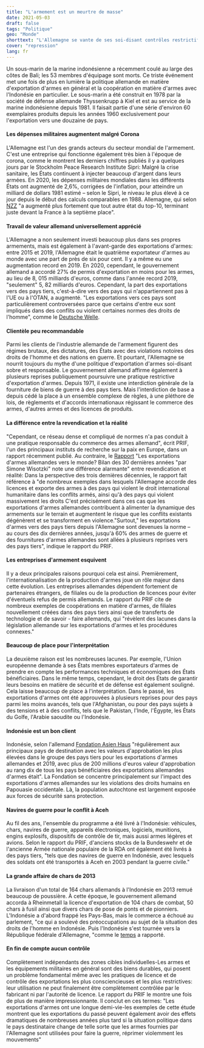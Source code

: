 ```yaml
---
title: "L'armement est un meurtre de masse"
date: 2021-05-03
draft: false
tags: "Politique"
geo: "Monde"
shorttext: "L'Allemagne se vante de ses soi-disant contrôles restrictifs des exportations d'armes. Une étude le montre clairement: c'est un mythe."
cover: "repression"
lang: fr
---
```


Un sous-marin de la marine indonésienne a récemment coulé au large des côtes de Bali; les 53 membres d'équipage sont morts. Ce triste événement met une fois de plus en lumière la politique allemande en matière d'exportation d'armes en général et la coopération en matière d'armes avec l'Indonésie en particulier. Le sous-marin a été construit en 1978 par la société de défense allemande Thyssenkrupp à Kiel et est au service de la marine indonésienne depuis 1981. Il faisait partie d'une série d'environ 60 exemplaires produits depuis les années 1960 exclusivement pour l'exportation vers une douzaine de pays.

#### Les dépenses militaires augmentent malgré Corona

L'Allemagne est l'un des grands acteurs du secteur mondial de l'armement. C'est une entreprise qui fonctionne également très bien à l'époque de corona, comme le montrent les derniers chiffres publiés il y a quelques jours par le Stockholm Peace Research Institute Sipri: Malgré la crise sanitaire, les États continuent à injecter beaucoup d'argent dans leurs armées. En 2020, les dépenses militaires mondiales dans les différents États ont augmenté de 2,6%, corrigées de l'inflation, pour atteindre un milliard de dollars 1981 estimé – selon le Sipri, le niveau le plus élevé à ce jour depuis le début des calculs comparables en 1988. Allemagne, qui selon [NZZ](https://www.nzz.ch/international/militaerausgaben-weltweit-trotz-corona-krise-weiter-gestiegen-ld.1613917 "Weltweit sind die Militärausgaben trotz der Corona-Krise weiter gestiegen") "a augmenté plus fortement que tout autre état du top-10, terminant juste devant la France à la septième place".

#### Travail de valeur allemand universellement apprécié

L'Allemagne a non seulement investi beaucoup plus dans ses propres armements, mais est également à l'avant-garde des exportations d'armes: entre 2015 et 2019, l'Allemagne était le quatrième exportateur d'armes au monde avec une part de près de six pour cent. Il y a même eu une augmentation record en 2019. En 2020, cependant, le gouvernement allemand a accordé 27% de permis d'exportation en moins pour les armes, au lieu de 8, 015 milliards d'euros, comme dans l'année record 2019, "seulement" 5, 82 milliards d'euros. Cependant, la part des exportations vers des pays tiers, c'est-à-dire vers des pays qui n'appartiennent pas à l'UE ou à l'OTAN, a augmenté. "Les exportations vers ces pays sont particulièrement controversées parce que certains d'entre eux sont impliqués dans des conflits ou violent certaines normes des droits de l'homme", comme le [Deutsche Welle](https://www.dw.com/de/deutsche-r%C3%BCstungsexporte-sinken-nach-rekordjahr-um-ein-viertel/a-56162044 "Deutsche Rüstungsexporte sinken nach Rekordjahr um ein Viertel").

#### Clientèle peu recommandable

Parmi les clients de l'industrie allemande de l'armement figurent des régimes brutaux, des dictatures, des États avec des violations notoires des droits de l'homme et des nations en guerre. Et pourtant, l'Allemagne se nourrit toujours du mythe d'une politique d'exportation d'armes soi-disant sobre et responsable. Le gouvernement allemand affirme également à plusieurs reprises publiquement poursuivre une pratique restrictive d'exportation d'armes. Depuis 1971, il existe une interdiction générale de la fourniture de biens de guerre à des pays tiers. Mais l'interdiction de base a depuis cédé la place à un ensemble complexe de règles, à une pléthore de lois, de règlements et d'accords internationaux régissant le commerce des armes, d'autres armes et des licences de produits.

#### La différence entre la revendication et la réalité

"Cependant, ce réseau dense et compliqué de normes n'a pas conduit à une pratique responsable du commerce des armes allemand", écrit PRIF, l'un des principaux instituts de recherche sur la paix en Europe, dans un rapport récemment publié. Au contraire, le [Rapport](https://www.hsfk.de/wissenstransfer/news/news/news/bittere-realitaet-der-deutschen-waffenexporte "Bittere Realität der deutschen Waffenexporte") "Les exportations d'armes allemandes vers le monde? Bilan des 30 dernières années "par Simone Wisotzki" note une différence alarmante" entre revendication et réalité: Dans la perspective des trois dernières décennies, le rapport fait référence à "de nombreux exemples dans lesquels l'Allemagne accorde des licences et exporte des armes à des pays qui violent le droit international humanitaire dans les conflits armés, ainsi qu'à des pays qui violent massivement les droits C'est précisément dans ces cas que les exportations d'armes allemandes contribuent à alimenter la dynamique des armements sur le terrain et augmentent le risque que les conflits existants dégénèrent et se transforment en violence."Surtout," les exportations d'armes vers des pays tiers depuis l'Allemagne sont devenues la norme – au cours des dix dernières années, jusqu'à 60% des armes de guerre et des fournitures d'armes allemandes sont allées à plusieurs reprises vers des pays tiers", indique le rapport du PRIF.

#### Les entreprises d'armement esquivent

Il y a deux principales raisons pourquoi cela est ainsi. Premièrement, l'internationalisation de la production d'armes joue un rôle majeur dans cette évolution. Les entreprises allemandes dépendent fortement de partenaires étrangers, de filiales ou de la production de licences pour éviter d'éventuels refus de permis allemands. Le rapport du PRIF cite de nombreux exemples de coopérations en matière d'armes, de filiales nouvellement créées dans des pays tiers ainsi que de transferts de technologie et de savoir - faire allemands, qui "révèlent des lacunes dans la législation allemande sur les exportations d'armes et les procédures connexes."

#### Beaucoup de place pour l'interprétation

La deuxième raison est les nombreuses lacunes. Par exemple, l'Union européenne demande à ses États membres exportateurs d'armes de prendre en compte les performances techniques et économiques des États bénéficiaires. Dans le même temps, cependant, le droit des États de garantir leurs besoins en matière de sécurité et de défense est également souligné. Cela laisse beaucoup de place à l'interprétation. Dans le passé, les exportations d'armes ont été approuvées à plusieurs reprises pour des pays parmi les moins avancés, tels que l'Afghanistan, ou pour des pays sujets à des tensions et à des conflits, tels que le Pakistan, l'Inde, l'Égypte, les États du Golfe, l'Arabie saoudite ou l'Indonésie.

#### Indonésie est un bon client

Indonésie, selon l'allemand [Fondation Asien Haus](https://www.asienhaus.de/nc/aktuelles/detail/deutsche-ruestungsexporte-nach-indonesien-und-menschenrechtsverletzungen-in-westpapua/ "Deutsche Rüstungsexporte nach Indonesien und Menschenrechtsverletzungen in Westpapua") "régulièrement aux principaux pays de destination avec les valeurs d'approbation les plus élevées dans le groupe des pays tiers pour les exportations d'armes allemandes et 2019, avec plus de 200 millions d'euros valeur d'approbation au rang dix de tous les pays bénéficiaires des exportations allemandes d'armes était". La Fondation se concentre principalement sur l'impact des exportations d'armes allemandes sur les violations des droits humains en Papouasie occidentale. Là, la population autochtone est largement exposée aux forces de sécurité sans protection.

#### Navires de guerre pour le conflit à Aceh

Au fil des ans, l'ensemble du programme a été livré à l'Indonésie: véhicules, chars, navires de guerre, appareils électroniques, logiciels, munitions, engins explosifs, dispositifs de contrôle de tir, mais aussi armes légères et avions. Selon le rapport du PRIF, d'anciens stocks de la Bundeswehr et de l'ancienne Armée nationale populaire de la RDA ont également été livrés à des pays tiers, "tels que des navires de guerre en Indonésie, avec lesquels des soldats ont été transportés à Aceh en 2003 pendant la guerre civile."

#### La grande affaire de chars de 2013

La livraison d'un total de 164 chars allemands à l'Indonésie en 2013 remué beaucoup de poussière. À cette époque, le gouvernement allemand accorda à Rheinmetall la licence d'exportation de 104 chars de combat, 50 chars à fusil ainsi que divers chars de pose de ponts et de pionniers. L'Indonésie a d'abord frappé les Pays-Bas, mais le commerce a échoué au parlement, "ce qui a soulevé des préoccupations au sujet de la situation des droits de l'homme en Indonésie. Puis l'Indonésie s'est tournée vers la République fédérale d'Allemagne, "comme le [temps](https://www.zeit.de/politik/ausland/2013-05/bundesregierung-panzer-indonesien "Bundesregierung genehmigt Verkauf von 164 Panzern nach Indonesien") a rapporté.

#### En fin de compte aucun contrôle

Complètement indépendants des zones cibles individuelles-Les armes et les équipements militaires en général sont des biens durables, qui posent un problème fondamental même avec les pratiques de licence et de contrôle des exportations les plus consciencieuses et les plus restrictives: leur utilisation ne peut finalement être complètement contrôlée par le fabricant ni par l'autorité de licence. Le rapport du PRIF le montre une fois de plus de manière impressionnante. Il conclut en ces termes: "Les exportations d'armes ont une longue demi-vie-les exemples de cette étude montrent que les exportations du passé peuvent également avoir des effets dramatiques de nombreuses années plus tard si la situation politique dans le pays destinataire change de telle sorte que les armes fournies par l'Allemagne sont utilisées pour faire la guerre, réprimer violemment les mouvements"

